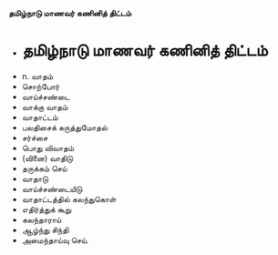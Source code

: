 **தமிழ்நாடு மாணவர் கணினித் திட்டம்**
- # தமிழ்நாடு மாணவர் கணினித் திட்டம்
- n. வாதம்
- சொற்போர்
- வாய்ச்சண்டை
- வாக்கு வாதம்
- வாதாட்டம்
- பலதிசைக் கருத்துமோதல்
- சர்ச்சை
- பொது விவாதம்
- (வினை) வாதிடு
- தருக்கம் செய்
- வாதாடு
- வாய்ச்சண்டையிடு
- வாதாட்டத்தில் கலந்துகொள்
- எதிர்த்துக் கூறு
- கலந்தாராய்
- ஆழ்ந்து சிந்தி
- அமைந்தாய்வு செய்.

